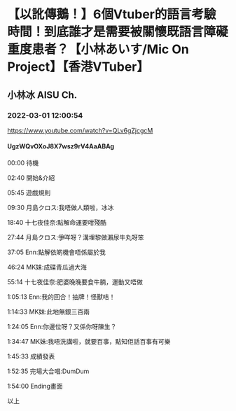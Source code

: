 # 【以訛傳鵝！】6個Vtuber的語言考驗時間！到底誰才是需要被關懷既語言障礙重度患者？【小林あいす/Mic On Project】【香港VTuber】

## 小林冰 AISU Ch. 

### 2022-03-01 12:00:54

https://www.youtube.com/watch?v=QLv6gZjcgcM

#### UgzWQvOXoJ8X7wsz9rV4AaABAg

00:00 待機

02:40 開始&介紹

05:45 遊戲規則

09:30 月島クロス:我唔做人類啦，冰冰

18:40 十七夜佳奈:點解命運要咁殘酷

27:44 月島クロス:爭咩呀？溝埋黎做瀨尿牛丸呀笨

37:05 Enn:點解依啲機會唔係屬於我

46:24 MK妹:成碟青瓜過大海

55:14 十七夜佳奈:肥婆晚晚要食牛腩，運動又唔做

1:05:13 Enn:我的回合！抽牌！怪獸咭！

1:14:33 MK妹:此地無銀三百兩

1:24:05 Enn:你邊位呀？又係你呀陳生？

1:34:47 MK妹:我唔洗講啦，就要百事，點知佢話百事有可樂

1:45:33 成績發表

1:52:35 完場大合唱:DumDum

1:54:00 Ending畫面

以上

